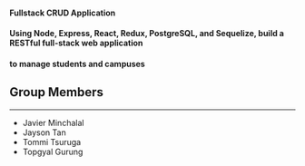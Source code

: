 
#### Fullstack CRUD Application
#### Using Node, Express, React, Redux, PostgreSQL, and Sequelize, build a RESTful full-stack web application
#### to manage students and campuses

Group Members
----
----
* Javier Minchalal
* Jayson Tan
* Tommi Tsuruga
* Topgyal Gurung


